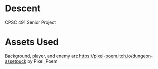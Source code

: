 # Descent
CPSC 491 Senior Project

# Assets Used
Background, player, and enemy art: https://pixel-poem.itch.io/dungeon-assetpuck by Pixel_Poem
